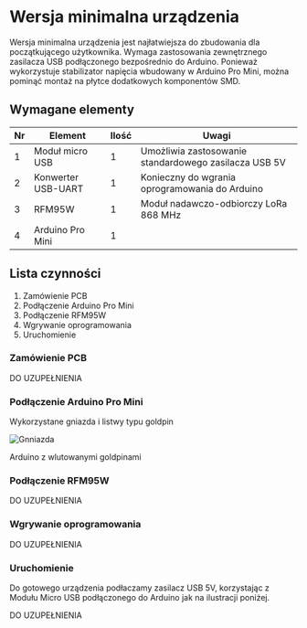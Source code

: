 # Wersja minimalna urządzenia

Wersja minimalna urządzenia jest najłatwiejsza do zbudowania dla początkującego użytkownika. 
Wymaga zastosowania zewnętrznego zasilacza USB podłączonego bezpośrednio do Arduino. Ponieważ wykorzystuje 
stabilizator napięcia wbudowany w Arduino Pro Mini, można pominąć montaż na płytce dodatkowych komponentów SMD.

## Wymagane elementy

| Nr| Element | Ilość | Uwagi |
|-------|---------|-------|-------|
|1|Moduł micro USB|1| Umożliwia zastosowanie standardowego zasilacza USB 5V|
|2|Konwerter USB-UART|1| Konieczny do wgrania oprogramowania do Arduino|
|3|RFM95W|1| Moduł nadawczo-odbiorczy LoRa 868 MHz|
|4|Arduino Pro Mini|1||



## Lista czynności

1. Zamówienie PCB
2. Podłączenie Arduino Pro Mini
3. Podłączenie RFM95W
4. Wgrywanie oprogramowania
5. Uruchomienie

### Zamówienie PCB

DO UZUPEŁNIENIA

### Podłączenie Arduino Pro Mini

Wykorzystane gniazda i listwy typu goldpin

![Gnniazda](https://github.com/Open-Things-Network/lora-dev-board/v1.0/doc/IMG_20200511_234213.jpg)

Arduino z wlutowanymi goldpinami

### Podłączenie RFM95W

DO UZUPEŁNIENIA

### Wgrywanie oprogramowania

DO UZUPEŁNIENIA

### Uruchomienie

Do gotowego urządzenia podłaczamy zasilacz USB 5V, korzystając z Modułu Micro USB podłączonego do Arduino jak na ilustracji poniżej.

DO UZUPEŁNIENIA
